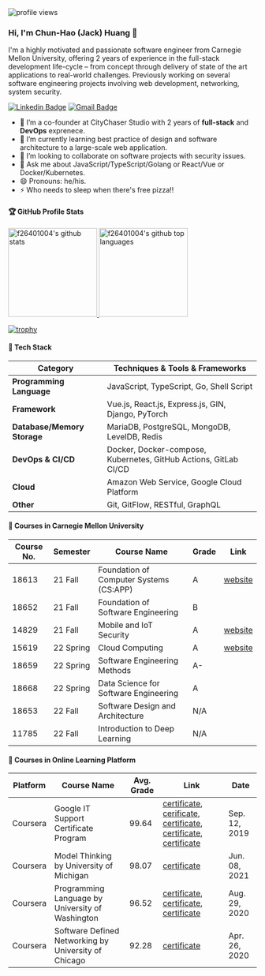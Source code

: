 

<img src="https://gpvc.arturio.dev/f26401004" alt="profile views"> 

### Hi, I'm Chun-Hao (Jack) Huang 👋

I'm a highly motivated and passionate software engineer from Carnegie Mellon University, offering 2 years of experience in the full-stack development life-cycle – from concept through delivery of state of the art applications to real-world challenges. Previously working on several software engineering projects involving web development, networking, system security.

[![Linkedin Badge](https://img.shields.io/badge/-f26401004-blue?style=flat&logo=Linkedin&logoColor=white&link=https://www.linkedin.com/in/f26401004/)](https://www.linkedin.com/in/f26401004/)
[![Gmail Badge](https://img.shields.io/badge/-chunhao2-c14438?style=flat&logo=Gmail&logoColor=white&link=mailto:chunhao2@andrew.cmu.edu)](mailto:chunhao2@andrew.cmu.edu)

- 🔭  I’m a co-founder at CityChaser Studio with 2 years of **full-stack** and **DevOps** exprenece.
- 🌱  I’m currently learning best practice of design and software architecture to a large-scale web application.
- 👯  I’m looking to collaborate on software projects with security issues.
- 💬  Ask me about JavaScript/TypeScript/Golang or React/Vue or Docker/Kubernetes.
- 😄  Pronouns: he/his.
- ⚡ Who needs to sleep when there's free pizza!!


<!-- <img alig src="https://github-profile-trophy.vercel.app/?username=guilyx&column=6&rank=SSS,SS,S,AAA,AA,A,B,C" /> -->


#### 🏆 GitHub Profile Stats

<a href="https://github.com/f26401004">
  <img height="180em" src="https://github-readme-stats.vercel.app/api?username=f26401004&show_icons=true&theme=algolia&count_private=true" alt="f26401004's github stats"/>
  <img height="180em" src="https://github-readme-stats.vercel.app/api/top-langs/?username=f26401004&theme=algolia&layout=compact" alt="f26401004's github top languages" />
</a>


[![trophy](https://github-profile-trophy.vercel.app/?username=f26401004&theme=algolia&column=7&margin-w=5)](https://github.com/ryo-ma/github-profile-trophy)



<!-- [![GitHub Streak](http://github-readme-streak-stats.herokuapp.com?user=f26401004&theme=algolia)](https://git.io/streak-stats)

 -->


#### 🔧 Tech Stack

| Category | Techniques & Tools & Frameworks |
| - | - |
| **Programming Language** | JavaScript, TypeScript, Go, Shell Script |
| **Framework** | Vue.js, React.js, Express.js, GIN, Django, PyTorch |
| **Database/Memory Storage** | MariaDB, PostgreSQL, MongoDB, LevelDB, Redis |
| **DevOps & CI/CD** | Docker, Docker-compose, Kubernetes, GitHub Actions, GitLab CI/CD |
| **Cloud** | Amazon Web Service, Google Cloud Platform |
| **Other** | Git, GitFlow, RESTful, GraphQL |

#### 📕 Courses in Carnegie Mellon University

| Course No. | Semester | Course Name | Grade | Link |
| - | - | - | - | - |
| 18613 | 21 Fall | Foundation of Computer Systems (CS:APP) | A | [website](http://csapp.cs.cmu.edu/) |
| 18652 | 21 Fall | Foundation of Software Engineering | B | |
| 14829 | 21 Fall | Mobile and IoT Security | A | [website](https://mews.sv.cmu.edu/teaching/14829/f21/) |
| 15619 | 22 Spring | Cloud Computing | A | [website](http://www.cs.cmu.edu/~msakr/15619-s22/) |
| 18659 | 22 Spring | Software Engineering Methods | A- | |
| 18668 | 22 Spring | Data Science for Software Engineering | A | |
| 18653 | 22 Fall | Software Design and Architecture | N/A | |
| 11785 | 22 Fall | Introduction to Deep Learning | N/A | |

#### 📕 Courses in Online Learning Platform

| Platform | Course Name | Avg. Grade | Link | Date |
| - | - | - | - | - |
| Coursera | Google IT Support Certificate Program |  99.64 | [certificate](https://coursera.org/share/62a7b8bce7a7efba35f816e04f0faf82), [cerificate](https://coursera.org/share/7a096fc9d2c2b6fbf2a65fbbfe7951fc), [certificate](https://coursera.org/share/08c6d0a9af08b94468cbb4f909e93264), [certificate](https://coursera.org/share/25a785e381da202d9a923f95376e4a26), [certificate](https://coursera.org/share/2e5b98f61ae9a7cea84824002a2e0818) | Sep. 12, 2019 | 
| Coursera | Model Thinking by University of Michigan | 98.07 | [certificate](https://coursera.org/share/14efdb8655cf36889eb267c732014fdf) | Jun. 08, 2021 |
| Coursera | Programming Language by University of Washington | 96.52 | [certificate](https://coursera.org/share/c49a4627842152f0d2def3323c957bd4), [certificate](https://coursera.org/share/5fa0210f9ef065fa06cd78a6224ee813), [certificate](https://coursera.org/share/48e8c70cea139fa4a9441628ce2c6c47) | Aug. 29, 2020 |
| Coursera | Software Defined Networking by University of Chicago | 92.28 | [certificate](https://coursera.org/share/d42b3eb92740da6416558a856b632ab4) | Apr. 26, 2020 |
